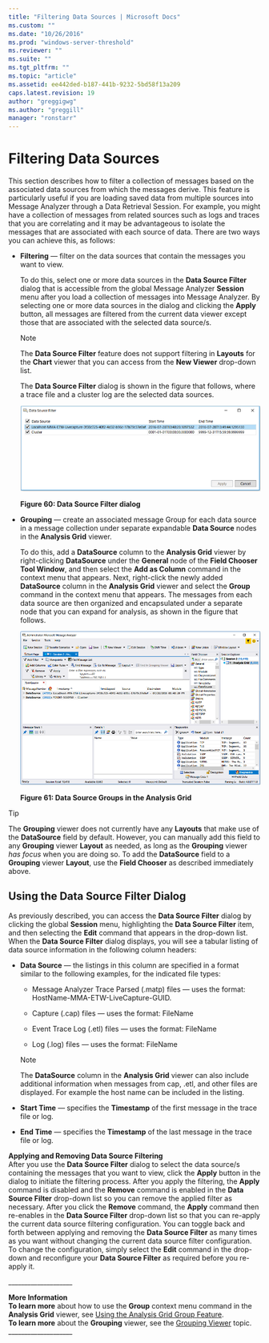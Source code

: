 ```yaml
---
title: "Filtering Data Sources | Microsoft Docs"
ms.custom: ""
ms.date: "10/26/2016"
ms.prod: "windows-server-threshold"
ms.reviewer: ""
ms.suite: ""
ms.tgt_pltfrm: ""
ms.topic: "article"
ms.assetid: ee442ded-b187-441b-9232-5bd58f13a209
caps.latest.revision: 19
author: "greggigwg"
ms.author: "greggill"
manager: "ronstarr"
---
```

# Filtering Data Sources
This section describes how to filter a collection of messages based on the associated data sources from which the messages derive. This feature is particularly useful if you are loading saved data from multiple sources into Message Analyzer through a Data Retrieval Session. For example, you might have a collection of messages from related sources such as logs and traces that you are correlating and it may be advantageous to isolate the messages that are associated with each source of data. There are two ways you can achieve this, as follows:  
  
-   **Filtering** — filter on the data sources that contain the messages you want to view.  
  
     To do this, select one or more data sources in the **Data Source Filter** dialog that is accessible from the global Message Analyzer **Session** menu after you load a collection of messages into Message Analyzer. By selecting one or more data sources in the dialog and clicking the **Apply** button, all messages are filtered from the current data  viewer except those that are associated with the selected data source/s.  
  
    > [!NOTE]
    >  The **Data Source Filter** feature does not support filtering in **Layouts** for the **Chart** viewer that you can access from the **New Viewer** drop-down list.  
  
     The **Data Source Filter** dialog is shown in the figure that follows, where a trace file and a cluster log  are the selected data sources.  
  
     ![Data Source Filter dialog](media/fig60-data-source-filter-dialog.png "Fig60-Data Source Filter dialog")  
  
     **Figure 60:   Data Source Filter dialog**  
  
-   **Grouping** — create an associated message Group for each data source in a message collection under separate expandable **Data Source** nodes in the **Analysis Grid** viewer.  
  
     To do this, add a **DataSource** column to the **Analysis Grid** viewer by right-clicking **DataSource** under the **General** node of the **Field Chooser** **Tool Window**, and then select the **Add as Column** command in the context menu that appears. Next, right-click the newly added **DataSource** column in the **Analysis Grid** viewer and select the **Group** command in the context menu that appears. The messages from each data source are then organized and encapsulated under a separate node that you can expand for analysis, as shown in the figure that follows.  
  
     ![Data Source Groups in the Analysis Grid](media/fig61-data-source-groups-in-the-analysis-grid.png "Fig61-Data Source Groups in the Analysis Grid")  
  
     **Figure 61: Data Source Groups in the Analysis Grid**  
  
> [!TIP]
>  The **Grouping** viewer does not currently have any **Layouts** that make use of the **DataSource** field by default. However, you can manually add this field to any **Grouping** viewer **Layout** as needed, as long as the **Grouping** viewer *has focus* when you are doing so. To add the **DataSource** field to a **Grouping** viewer **Layout**, use the **Field Chooser** as described immediately above.  
  
## Using the Data Source Filter Dialog  
 As previously described, you can access the **Data Source Filter** dialog by clicking the global **Session** menu, highlighting the **Data Source Filter** item, and then selecting the **Edit** command that appears in the drop-down list. When the **Data Source Filter** dialog displays, you will see a tabular listing of data source information in the following column headers:  
  
-   **Data Source** — the listings in this column are specified in a format similar to the following examples, for the indicated file types:  
  
    -   Message Analyzer Trace Parsed (.matp) files — uses the format: HostName-MMA-ETW-LiveCapture-GUID.  
  
    -   Capture (.cap) files — uses the format:  FileName  
  
    -   Event Trace Log (.etl) files — uses the format: FileName  
  
    -   Log (.log) files — uses the format: FileName  
  
    > [!NOTE]
    >  The **DataSource** column in the **Analysis Grid** viewer can also include additional information when messages from cap, .etl, and other  files are displayed. For example the host name can be included in the listing.  
  
-   **Start Time** — specifies the **Timestamp** of the first message in the trace file or log.  
  
-   **End Time** — specifies the **Timestamp** of the last message in the trace file or log.  
  
 **Applying and Removing Data Source Filtering**   
After you use the **Data Source Filter** dialog to select the data source/s containing the messages that you want to view, click the **Apply** button in the dialog  to initiate the filtering process. After you apply the filtering, the **Apply** command is disabled and the **Remove** command is enabled in the **Data Source Filter** drop-down list so  you can remove the applied filter as necessary. After you click the **Remove** command, the **Apply** command then re-enables in the **Data Source Filter** drop-down list so that you can re-apply the current data source filtering configuration. You can toggle back and forth between applying and removing the **Data Source Filter** as many times as you want without changing the current data source filter configuration. To change the configuration, simply select the **Edit** command in the drop-down and reconfigure your **Data Source Filter** as required before you re-apply it.  
  
 ___________________\_  
  
 **More Information**   
 **To learn more** about how to use the **Group** context menu command in the **Analysis Grid** viewer, see [Using the Analysis Grid Group Feature](using-the-analysis-grid-group-feature.md).  
**To learn more** about the **Grouping** viewer, see the [Grouping Viewer](grouping-viewer.md) topic.  
___________________\_